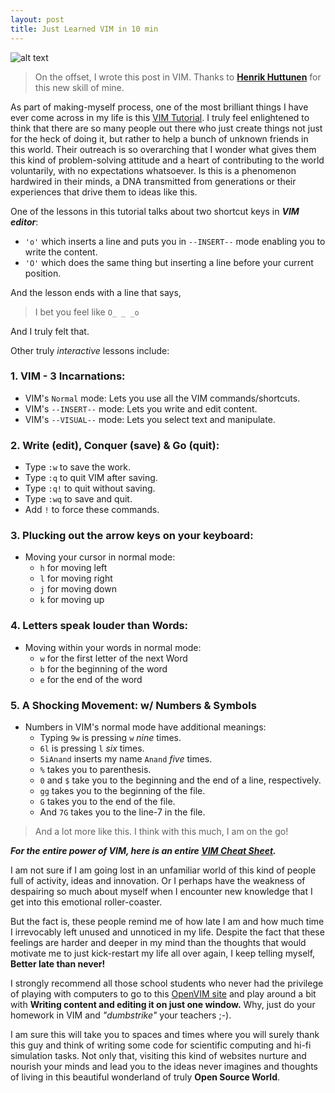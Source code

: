 ```yaml
---
layout: post
title: Just Learned VIM in 10 min
---
```


![alt text](http://www.ibm.com/developerworks/aix/library/au-speakingunix_vim/04_vim.jpg "My VIM over My ATOM")

> On the offset, I wrote this post in VIM. Thanks to **[Henrik Huttunen](http://personal.inet.fi/koti/egaga/)** for this new skill of mine.

As part of making-myself process, one of the most brilliant things I have ever come across in my life is this  [VIM Tutorial](http://openvim.com/). I truly feel enlightened to think that there are so many people out there who just create things not just for the heck of doing it, but rather to help a bunch of unknown friends in this world. Their outreach is so overarching that I wonder what gives them this kind of problem-solving attitude and a heart of contributing to the world voluntarily, with no expectations whatsoever. Is this is a phenomenon hardwired in their minds, a DNA transmitted from generations or their experiences that drive them to ideas like this.

One of the lessons in this tutorial talks about two shortcut keys in ***VIM editor***:
* `'o'` which inserts a line and puts you in `--INSERT--` mode enabling you to write the content.
* `'O'` which does the same thing but inserting a line before your current position.

And the lesson ends with a line that says,
> I bet you feel like `O_ _ _o`

And I truly felt that.

Other truly _interactive_ lessons include:

### 1. VIM - 3 Incarnations:
  * VIM's `Normal` mode: Lets you use all the VIM commands/shortcuts.
  * VIM's `--INSERT--` mode: Lets you write and edit content.
  * VIM's `--VISUAL--` mode: Lets you select text and manipulate.

### 2. Write (edit), Conquer (save) & Go (quit):
  * Type `:w` to save the work.
  * Type `:q` to quit VIM after saving.
  * Type `:q!` to quit without saving.
  * Type `:wq` to save and quit.
  * Add `!` to force these commands.

### 3. Plucking out the arrow keys on your keyboard:
  * Moving your cursor in normal mode:
    * `h` for moving left
    * `l` for moving right
    * `j` for moving down
    * `k` for moving up

### 4. Letters speak louder than Words:
  * Moving within your words in normal mode:
    * `w` for the first letter of the next Word
    * `b` for the beginning of the word
    * `e` for the end of the word

### 5. A Shocking Movement: w/ Numbers & Symbols
  * Numbers in VIM's normal mode have additional meanings:
    * Typing `9w` is pressing `w` _nine_ times.
    * `6l` is pressing `l` _six_ times.
    * `5iAnand` inserts my name `Anand` _five_ times.
    * `%` takes you to parenthesis.
    * `0` and `$` take you to the beginning and the end of a line, respectively.
    * `gg` takes you to the beginning of the file.
    * `G` takes you to the end of the file.
    * And `7G` takes you to the line-7 in the file.

> And a lot more like this. I think with this much, I am on the go!

***For the entire power of VIM, here is an entire [VIM Cheat Sheet](http://www.cse.iitk.ac.in/users/bms/pdfDoc/UnixviHelp.pdf).***

I am not sure if I am going lost in an unfamiliar world of this kind of people full of activity, ideas and innovation. Or I perhaps have the weakness of despairing so much about myself when I encounter new knowledge that I get into this emotional roller-coaster.

But the fact is, these people remind me of how late I am and how much time I irrevocably left unused and unnoticed in my life. Despite the fact that these feelings are harder and deeper in my mind than the thoughts that would motivate me to just kick-restart my life all over again, I keep telling myself, **Better late than never!**

I strongly recommend all those school students who never had the privilege of playing with computers to go to this [OpenVIM site](http://openvim.com/) and play around a bit with **Writing content and editing it on just one window.** Why, just do your homework in VIM and _"dumbstrike"_ your teachers ;-).

I am sure this will take you to spaces and times where you will surely thank this guy and think of writing some code for scientific computing and hi-fi simulation tasks. Not only that, visiting this kind of websites nurture and nourish your minds and lead you to the ideas never imagines and thoughts of living in this beautiful wonderland of truly **Open Source World**.
